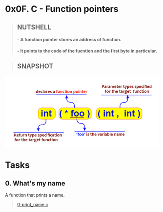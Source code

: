# **0x0F. C - Function pointers**

> ## NUTSHELL
> #### - A function pointer stores an address of function.
> #### - It points to the code of the fucntion and the first byte in particular.


> ## SNAPSHOT
![Structs](assets/fp.png)


# Tasks

## **0. What's my name**
A function that prints a name.
> [0-print_name.c](https://github.com/Viestar/alx-low_level_programming/commit/)
